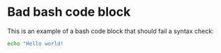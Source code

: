 # Bad bash code block

This is an example of a bash code block that should fail a syntax check:

```bash
echo "Hello world!
```

